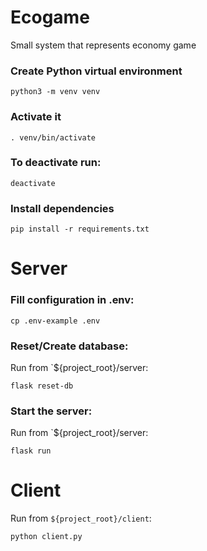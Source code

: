 # Ecogame
Small system that represents economy game

### Create Python virtual environment 
```
python3 -m venv venv
```
### Activate it
```
. venv/bin/activate
```
### To deactivate run:
```
deactivate
```
### Install dependencies
```
pip install -r requirements.txt
```
# Server
### Fill configuration in .env:
```
cp .env-example .env
```
### Reset/Create database:
Run from `${project_root}/server: 
```
flask reset-db
```
### Start the server:
Run from `${project_root}/server: 
```
flask run
```
# Client
Run from `${project_root}/client`:
```
python client.py
```
